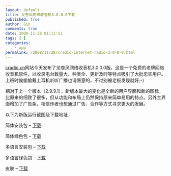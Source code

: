 ```yaml
---
layout: default
title: 龙卷风网络收音机3.0.0.0下载
published: true
author: Gin
comments: true
date: 2008-11-28 01:11:11
tags: [ ]
categories:
    - app
permalink: /2008/11/28/cradio-internet-radio-3-0-0-0.html
---
```

 [cradio.cn][1]网站今天发布了龙卷风网络收音机3.0.0.0版。这是一个免费的老牌网络收音机软件，以收录电台数量大、种类全、更新及时等特点吸引了大批忠实用户。上班时候偷偷戴上耳机听听广播也请惬意的，不过别被老板发现就好;-)

相对于上一个版本（2.9.9.1），新版本最大的变化是全新的用户界面和新的图标，比原来的细致了很多，但从功能和布局上仍然保持原来简单易用的特点。另外主界面增加了广告条，相信作者也想通过广告、合作等方式寻求更大的发展。



以下为新版运行截图及下载地址：&#160; 

简体安装包 &#8211; [下载][2]

简体绿色包 &#8211; [下载][3]  

多语言安装包 &#8211; [下载][4]

多语言绿色包 &#8211; [下载][5]

皮肤 &#8211; [下载][6]

 [1]: http://www.cradio.cn
 [2]: ftp://cradio.cn/soft/cradio_chs.zip
 [3]: ftp://cradio.cn/soft/cradio_chs.rar
 [4]: ftp://cradio.cn/soft/cradio.zip
 [5]: ftp://cradio.cn/soft/cradio.rar
 [6]: ftp://cradio.cn/soft/skins.zip